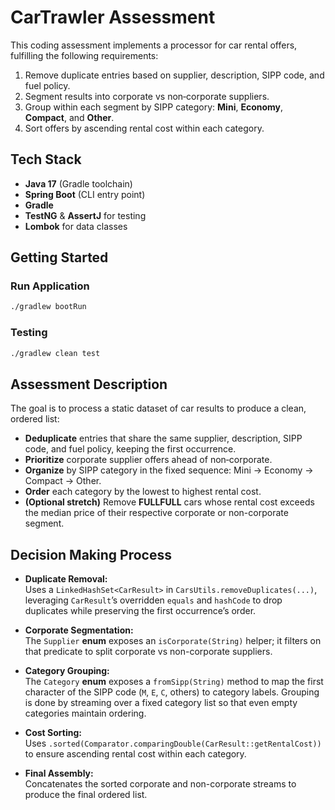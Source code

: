 # CarTrawler Assessment

This coding assessment implements a processor for car rental offers, fulfilling the following requirements:

1. Remove duplicate entries based on supplier, description, SIPP code, and fuel policy.
2. Segment results into corporate vs non‑corporate suppliers.
3. Group within each segment by SIPP category: **Mini**, **Economy**, **Compact**, and **Other**.
4. Sort offers by ascending rental cost within each category.

## Tech Stack

* **Java 17** (Gradle toolchain)
* **Spring Boot** (CLI entry point)
* **Gradle**
* **TestNG** & **AssertJ** for testing
* **Lombok** for data classes

## Getting Started

### Run Application

```bash
./gradlew bootRun
```

### Testing

```bash
./gradlew clean test
```

## Assessment Description

The goal is to process a static dataset of car results to produce a clean, ordered list:

* **Deduplicate** entries that share the same supplier, description, SIPP code, and fuel policy, keeping the first occurrence.
* **Prioritize** corporate supplier offers ahead of non‑corporate.
* **Organize** by SIPP category in the fixed sequence: Mini → Economy → Compact → Other.
* **Order** each category by the lowest to highest rental cost.
* **(Optional stretch)** Remove **FULLFULL** cars whose rental cost exceeds the median price of their respective corporate or non-corporate segment.

## Decision Making Process

* **Duplicate Removal:**  
  Uses a `LinkedHashSet<CarResult>` in `CarsUtils.removeDuplicates(...)`, leveraging `CarResult`’s overridden `equals` and `hashCode` to drop duplicates while preserving the first occurrence’s order.

* **Corporate Segmentation:**  
  The `Supplier` **enum** exposes an `isCorporate(String)` helper; it filters on that predicate to split corporate vs non-corporate suppliers.

* **Category Grouping:**  
  The `Category` **enum** exposes a `fromSipp(String)` method to map the first character of the SIPP code (`M`, `E`, `C`, others) to category labels. Grouping is done by streaming over a fixed category list so that even empty categories maintain ordering.

* **Cost Sorting:**  
  Uses `.sorted(Comparator.comparingDouble(CarResult::getRentalCost))` to ensure ascending rental cost within each category.

* **Final Assembly:**  
  Concatenates the sorted corporate and non-corporate streams to produce the final ordered list.
